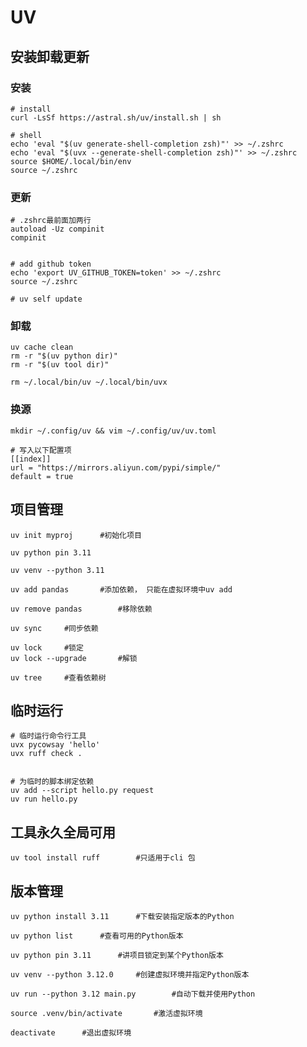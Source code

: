 # UV



## 安装卸载更新



### 安装

``` shell
# install
curl -LsSf https://astral.sh/uv/install.sh | sh

# shell
echo 'eval "$(uv generate-shell-completion zsh)"' >> ~/.zshrc
echo 'eval "$(uvx --generate-shell-completion zsh)"' >> ~/.zshrc
source $HOME/.local/bin/env
source ~/.zshrc
```



### 更新

``` shell
# .zshrc最前面加两行
autoload -Uz compinit
compinit


# add github token
echo 'export UV_GITHUB_TOKEN=token' >> ~/.zshrc
source ~/.zshrc

# uv self update

```

### 卸载

```shell
uv cache clean
rm -r "$(uv python dir)"
rm -r "$(uv tool dir)"

rm ~/.local/bin/uv ~/.local/bin/uvx
```

### 换源

```shell
mkdir ~/.config/uv && vim ~/.config/uv/uv.toml

# 写入以下配置项
[[index]]
url = "https://mirrors.aliyun.com/pypi/simple/"
default = true

```


## 项目管理

``` shell
uv init myproj		#初始化项目

uv python pin 3.11

uv venv --python 3.11

uv add pandas		#添加依赖， 只能在虚拟环境中uv add

uv remove pandas		#移除依赖

uv sync		#同步依赖

uv lock		#锁定 
uv lock --upgrade		#解锁

uv tree		#查看依赖树
```



## 临时运行

```shell
# 临时运行命令行工具
uvx pycowsay 'hello'
uvx ruff check .


# 为临时的脚本绑定依赖
uv add --script hello.py request
uv run hello.py
```



## 工具永久全局可用

```shell
uv tool install ruff		#只适用于cli 包
```



## 版本管理

``` shell
uv python install 3.11		#下载安装指定版本的Python

uv python list		#查看可用的Python版本

uv python pin 3.11		#讲项目锁定到某个Python版本

uv venv --python 3.12.0		#创建虚拟环境并指定Python版本

uv run --python 3.12 main.py		#自动下载并使用Python

source .venv/bin/activate		#激活虚拟环境

deactivate 		#退出虚拟环境
```

